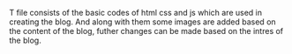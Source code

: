 T file consists of the basic codes of html css and js which are used in creating the blog. And along with them some images are added based on the content of the blog, futher changes can be made based on the intres of the blog.

